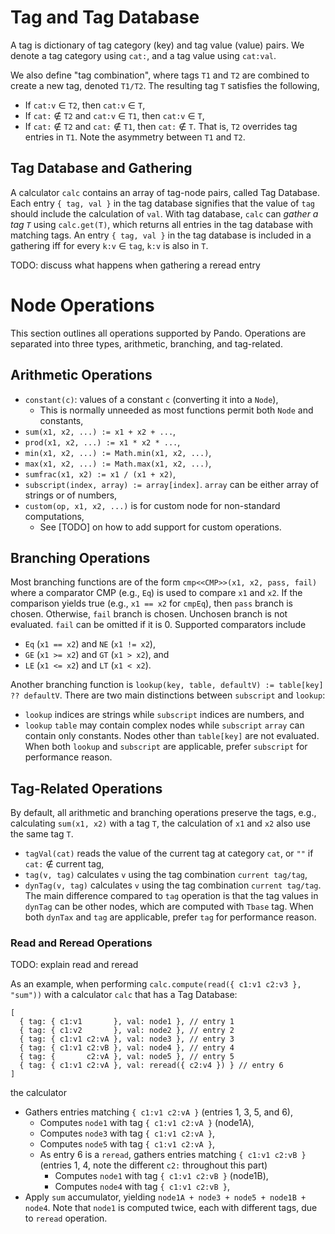 # Tag and Tag Database

A tag is dictionary of tag category (key) and tag value (value) pairs.
We denote a tag category using `cat:`, and a tag value using `cat:val`.

We also define "tag combination", where tags `T1` and `T2` are combined to create a new tag, denoted `T1/T2`. The resulting tag `T` satisfies the following,
- If `cat:v` ∈ `T2`, then `cat:v` ∈ `T`,
- If `cat:` ∉ `T2` and `cat:v` ∈ `T1`, then `cat:v` ∈ `T`,
- If `cat:` ∉ `T2` and `cat:` ∉ `T1`, then `cat:` ∉ `T`.
That is, `T2` overrides tag entries in `T1`.
Note the asymmetry between `T1` and `T2`.

## Tag Database and Gathering

A calculator `calc` contains an array of tag-node pairs, called Tag Database.
Each entry `{ tag, val }` in the tag database signifies that the value of `tag` should include the calculation of `val`.
With tag database, `calc` can *gather a tag `T`* using `calc.get(T)`, which returns all entries in the tag database with matching tags.
An entry `{ tag, val }` in the tag database is included in a gathering iff for every `k:v` ∈ `tag`, `k:v` is also in `T`.

TODO: discuss what happens when gathering a reread entry

# Node Operations

This section outlines all operations supported by Pando.
Operations are separated into three types, arithmetic, branching, and tag-related.

## Arithmetic Operations

- `constant(c)`: values of a constant `c` (converting it into a `Node`),
  - This is normally unneeded as most functions permit both `Node` and constants,
- `sum(x1, x2, ...) := x1 + x2 + ...`,
- `prod(x1, x2, ...) := x1 * x2 * ...`,
- `min(x1, x2, ...) := Math.min(x1, x2, ...)`,
- `max(x1, x2, ...) := Math.max(x1, x2, ...)`,
- `sumfrac(x1, x2) := x1 / (x1 + x2)`,
- `subscript(index, array) := array[index]`. `array` can be either array of strings or of numbers,
- `custom(op, x1, x2, ...)` is for custom node for non-standard computations,
  - See [TODO] on how to add support for custom operations.

## Branching Operations 

Most branching functions are of the form `cmp<<CMP>>(x1, x2, pass, fail)` where a comparator CMP (e.g., `Eq`) is used to compare `x1` and `x2`.
If the comparison yields true (e.g., `x1 == x2` for `cmpEq`), then `pass` branch is chosen. Otherwise, `fail` branch is chosen.
Unchosen branch is not evaluated.
`fail` can be omitted if it is 0.
Supported comparators include
- `Eq` (`x1 == x2`) and `NE` (`x1 != x2`),
- `GE` (`x1 >= x2`) and `GT` (`x1 > x2`), and
- `LE` (`x1 <= x2`) and `LT` (`x1 < x2`).

Another branching function is `lookup(key, table, defaultV) := table[key] ?? defaultV`.
There are two main distinctions between `subscript` and `lookup`:
- `lookup` indices are strings while `subscript` indices are numbers, and
- `lookup` `table` may contain complex nodes while `subscript` `array` can contain only constants.
Nodes other than `table[key]` are not evaluated.
When both `lookup` and `subscript` are applicable, prefer `subscript` for performance reason.

## Tag-Related Operations 

By default, all arithmetic and branching operations preserve the tags, e.g., calculating `sum(x1, x2)` with a tag `T`, the calculation of `x1` and `x2` also use the same tag `T`.

- `tagVal(cat)` reads the value of the current tag at category `cat`, or `""` if `cat:` ∉ current tag,
- `tag(v, tag)` calculates `v` using the tag combination `current tag/tag`,
- `dynTag(v, tag)` calculates `v` using the tag combination `current tag/tag`. The main difference compared to `tag` operation is that the tag values in `dynTag` can be other nodes, which are computed with `Tbase` tag. When both `dynTax` and `tag` are applicable, prefer `tag` for performance reason.

### Read and Reread Operations

TODO: explain read and reread

As an example, when performing `calc.compute(read({ c1:v1 c2:v3 }, "sum"))` with a calculator `calc` that has a Tag Database:
```
[
  { tag: { c1:v1       }, val: node1 }, // entry 1
  { tag: { c1:v2       }, val: node2 }, // entry 2
  { tag: { c1:v1 c2:vA }, val: node3 }, // entry 3
  { tag: { c1:v1 c2:vB }, val: node4 }, // entry 4
  { tag: {       c2:vA }, val: node5 }, // entry 5
  { tag: { c1:v1 c2:vA }, val: reread({ c2:v4 }) } // entry 6
]
```
the calculator
- Gathers entries matching `{ c1:v1 c2:vA }` (entries 1, 3, 5, and 6),
  - Computes `node1` with tag `{ c1:v1 c2:vA }` (node1A),
  - Computes `node3` with tag `{ c1:v1 c2:vA }`,
  - Computes `node5` with tag `{ c1:v1 c2:vA }`,
  - As entry 6 is a `reread`, gathers entries matching `{ c1:v1 c2:vB }` (entries 1, 4, note the different `c2:` throughout this part)
    - Computes `node1` with tag `{ c1:v1 c2:vB }` (node1B),
    - Computes `node4` with tag `{ c1:v1 c2:vB }`,
- Apply `sum` accumulator, yielding `node1A + node3 + node5 + node1B + node4`.
Note that `node1` is computed twice, each with different tags, due to `reread` operation.
